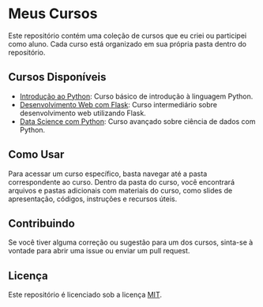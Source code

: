 # Meus Cursos

Este repositório contém uma coleção de cursos que eu criei ou participei como aluno. Cada curso está organizado em sua própria pasta dentro do repositório.

## Cursos Disponíveis

- [Introdução ao Python](introducao-ao-python/): Curso básico de introdução à linguagem Python.
- [Desenvolvimento Web com Flask](desenvolvimento-web-com-flask/): Curso intermediário sobre desenvolvimento web utilizando Flask.
- [Data Science com Python](data-science-com-python/): Curso avançado sobre ciência de dados com Python.

## Como Usar

Para acessar um curso específico, basta navegar até a pasta correspondente ao curso. Dentro da pasta do curso, você encontrará arquivos e pastas adicionais com materiais do curso, como slides de apresentação, códigos, instruções e recursos úteis.

## Contribuindo

Se você tiver alguma correção ou sugestão para um dos cursos, sinta-se à vontade para abrir uma issue ou enviar um pull request.

## Licença

Este repositório é licenciado sob a licença [MIT](LICENSE).
